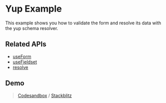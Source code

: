 # Yup Example

This example shows you how to validate the form and resolve its data with the yup schema resolver.

## Related APIs

- [useForm](/packages/conform-react/README.md#useForm)
- [useFieldset](/packages/conform-react/README.md#useFieldset)
- [resolve](/packages/conform-yup/README.md#resolve)

## Demo

> [Codesandbox](https://codesandbox.io/s/github/edmundhung/conform/tree/main/examples/yup) / [Stackblitz](https://stackblitz.com/github/edmundhung/conform/tree/main/examples/yup)
